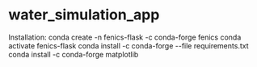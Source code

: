 # water_simulation_app

Installation: 
conda create -n fenics-flask -c conda-forge fenics
conda activate fenics-flask
conda install -c conda-forge --file requirements.txt
conda install -c conda-forge matplotlib
